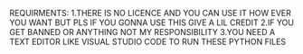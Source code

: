 REQUIRMENTS:
1.THERE IS NO LICENCE AND YOU CAN USE IT HOW EVER YOU WANT BUT PLS IF YOU GONNA USE THIS GIVE A LIL CREDIT
2.IF YOU GET BANNED OR ANYTHING NOT MY RESPONSIBILITY 
3.YOU NEED A TEXT EDITOR LIKE VISUAL STUDIO CODE TO RUN THESE PYTHON FILES
